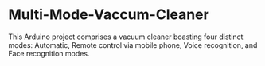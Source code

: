 # Multi-Mode-Vaccum-Cleaner
This Arduino project comprises a vacuum cleaner boasting four distinct modes: Automatic, Remote control via mobile phone, Voice recognition, and Face recognition modes.
